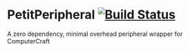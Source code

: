 # PetitPeripheral [![Build Status](https://travis-ci.org/SquidDev-CC/Petit-Peripheral.svg?branch=master)](https://travis-ci.org/SquidDev-CC/Petit-Peripheral)

A zero dependency, minimal overhead peripheral wrapper for ComputerCraft
